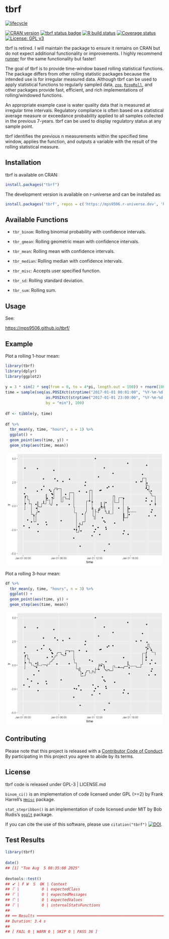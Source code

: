
<!-- README.md is generated from README.Rmd. Please edit that file -->

# tbrf

<!-- badges: start -->

[![lifecycle](https://img.shields.io/badge/lifecycle-retired-orange.svg)](https://lifecycle.r-lib.org/articles/stages.html#retired)

[![CRAN
version](https://www.r-pkg.org/badges/version/tbrf)](https://CRAN.R-project.org/package=tbrf)
[![tbrf status
badge](https://mps9506.r-universe.dev/tbrf/badges/version)](https://mps9506.r-universe.dev/tbrf)
[![R build
status](https://github.com/mps9506/tbrf/workflows/R-CMD-check/badge.svg)](https://github.com/mps9506/tbrf/actions)
[![Coverage
status](https://codecov.io/gh/mps9506/tbrf/branch/master/graph/badge.svg)](https://app.codecov.io/github/mps9506/tbrf?branch=master)
[![License: GPL
v3](https://img.shields.io/badge/License-GPL%20v3-blue.svg)](https://www.gnu.org/licenses/gpl-3.0)

<!-- badges: end -->

tbrf is retired. I will maintain the package to ensure it remains on
CRAN but do not expect additional functionality or improvements. I
highly recommend [runner](https://gogonzo.github.io/runner/) for the
same functionality but faster!

The goal of tbrf is to provide time-window based rolling statistical
functions. The package differs from other rolling statistic packages
because the intended use is for irregular measured data. Although tbrf
can be used to apply statistical functions to regularly sampled data,
[`zoo`](https://CRAN.R-project.org/package=zoo),
[`RcppRoll`](https://cran.r-project.org/package=RcppRoll), and other
packages provide fast, efficient, and rich implementations of
rolling/windowed functions.

An appropriate example case is water quality data that is measured at
irregular time intervals. Regulatory compliance is often based on a
statistical average measure or exceedance probability applied to all
samples collected in the previous 7-years. tbrf can be used to display
regulatory status at any sample point.

tbrf identifies the previous n measurements within the specified time
window, applies the function, and outputs a variable with the result of
the rolling statistical measure.

## Installation

tbrf is available on CRAN:

``` r
install.packages("tbrf")
```

The development version is available on r-universe and can be installed
as:

``` r
install.packages('tbrf', repos = c('https://mps9506.r-universe.dev', 'https://cloud.r-project.org'))
```

## Available Functions

- `tbr_binom`: Rolling binomial probability with confidence intervals.

- `tbr_gmean`: Rolling geometric mean with confidence intervals.

- `tbr_mean`: Rolling mean with confidence intervals.

- `tbr_median`: Rolling median with confidence intervals.

- `tbr_misc`: Accepts user specified function.

- `tbr_sd`: Rolling standard deviation.

- `tbr_sum`: Rolling sum.

## Usage

See:

<https://mps9506.github.io/tbrf/>

## Example

Plot a rolling 1-hour mean:

``` r
library(tbrf)
library(dplyr)
library(ggplot2)

y = 3 * sin(2 * seq(from = 0, to = 4*pi, length.out = 100)) + rnorm(100)
time = sample(seq(as.POSIXct(strptime("2017-01-01 00:01:00", "%Y-%m-%d %H:%M:%S")),
                  as.POSIXct(strptime("2017-01-01 23:00:00", "%Y-%m-%d %H:%M:%S")),
                  by = "min"), 100)

df <- tibble(y, time)

df %>%
  tbr_mean(y, time, "hours", n = 1) %>%
  ggplot() +
  geom_point(aes(time, y)) +
  geom_step(aes(time, mean))
```

<img src="man/figures/README-tbr_hour-1.png" width="672" />

Plot a rolling 3-hour mean:

``` r
df %>%
  tbr_mean(y, time, "hours", n = 3) %>%
  ggplot() +
  geom_point(aes(time, y)) +
  geom_step(aes(time, mean))
```

<img src="man/figures/README-tbr_threehour-1.png" width="672" />

## Contributing

Please note that this project is released with a [Contributor Code of
Conduct](https://github.com/mps9506/tbrf/blob/master/CODE_OF_CONDUCT.md).
By participating in this project you agree to abide by its terms.

## License

tbrf code is released under GPL-3 \| LICENSE.md

`binom_ci()` is an implementation of code licensed under GPL (\>=2) by
Frank Harrell’s [`Hmisc`](https://github.com/harrelfe/Hmisc) package.

`stat_stepribbon()` is an implementation of code licensed under MIT by
Bob Rudis’s [`ggalt`](https://github.com/hrbrmstr/ggalt) package.

If you can cite the use of this software, please use `citation("tbrf")`
[![DOI](https://zenodo.org/badge/DOI/10.5281/zenodo.3727319.svg)](https://doi.org/10.5281/zenodo.3727319).

## Test Results

``` r
library(tbrf)

date()
## [1] "Tue Aug  5 08:35:08 2025"

devtools::test()
## ✔ | F W  S  OK | Context
## ⠏ |          0 | expectedClass                                                  ⠏ |          0 | core functions work in piped workflow                          ⠋ |          1 | core functions work in piped workflow                          ⠹ |          3 | core functions work in piped workflow                          ⠴ |          6 | core functions work in piped workflow                          ✔ |          6 | core functions work in piped workflow
## ⠏ |          0 | expectedMessages                                               ⠏ |          0 | core functions return expected errors and messages             ⠋ |          1 | core functions return expected errors and messages             ⠙ |          2 | core functions return expected errors and messages             ⠹ |          3 | core functions return expected errors and messages             ⠸ |          4 | core functions return expected errors and messages             ⠼ |          5 | core functions return expected errors and messages             ⠴ |          6 | core functions return expected errors and messages             ⠦ |          7 | core functions return expected errors and messages             ✔ |          7 | core functions return expected errors and messages [1.6s]
## ⠏ |          0 | expectedValues                                                 ⠏ |          0 | core functions return expected structures and values           ⠙ |          2 | core functions return expected structures and values           ⠼ |          5 | core functions return expected structures and values           ⠴ |          6 | core functions return expected structures and values           ✔ |          6 | core functions return expected structures and values
## ⠏ |          0 | internalStatsFunctions                                         ⠏ |          0 | internal statistical functions return expected values          ⠹ |          3 | internal statistical functions return expected values          ⠦ |          7 | internal statistical functions return expected values          ⠹ |         13 | internal statistical functions return expected values          ✔ |         17 | internal statistical functions return expected values
## 
## ══ Results ═════════════════════════════════════════════════════════════════════
## Duration: 3.4 s
## 
## [ FAIL 0 | WARN 0 | SKIP 0 | PASS 36 ]
```

